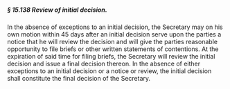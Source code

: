 ##### § 15.138 Review of initial decision. #####

In the absence of exceptions to an initial decision, the Secretary may on his own motion within 45 days after an initial decision serve upon the parties a notice that he will review the decision and will give the parties reasonable opportunity to file briefs or other written statements of contentions. At the expiration of said time for filing briefs, the Secretary will review the initial decision and issue a final decision thereon. In the absence of either exceptions to an initial decision or a notice or review, the initial decision shall constitute the final decision of the Secretary.